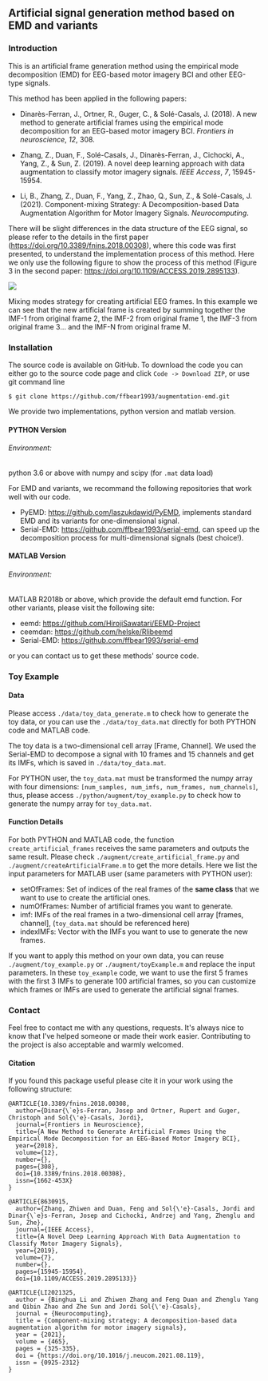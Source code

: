 ## Artificial signal generation method based on EMD and variants

### Introduction

This is an artificial frame generation method using the empirical mode decomposition (EMD) for EEG-based motor imagery BCI and other EEG-type signals.

This method has been applied in the following papers:

- Dinarès-Ferran, J., Ortner, R., Guger, C., & Solé-Casals, J. (2018). A new method to generate artificial frames using the empirical mode decomposition for an EEG-based motor imagery BCI. *Frontiers in neuroscience*, *12*, 308.

- Zhang, Z., Duan, F., Solé-Casals, J., Dinarès-Ferran, J., Cichocki, A., Yang, Z., & Sun, Z. (2019). A novel deep learning approach with data augmentation to classify motor imagery signals. *IEEE Access*, *7*, 15945-15954.
- Li, B., Zhang, Z., Duan, F., Yang, Z., Zhao, Q., Sun, Z., & Solé-Casals, J. (2021). Component-mixing Strategy: A Decomposition-based Data Augmentation Algorithm for Motor Imagery Signals. *Neurocomputing*.

There will be slight differences in the data structure of the EEG signal, so please refer to the details in the first paper (https://doi.org/10.3389/fnins.2018.00308), where this code was first presented, to understand the implementation process of this method. Here we only use the following figure to show the process of this method (Figure 3 in the second paper: https://doi.org/10.1109/ACCESS.2019.2895133).

![](https://github.com/ffbear1993/augmentation-emd/blob/main/pics/process.gif)

Mixing modes strategy for creating artificial EEG frames. In this example we can see that the new artificial frame is created by summing together the IMF-1 from original frame 2, the IMF-2 from original frame 1, the IMF-3 from original frame 3... and the IMF-N from original frame M.

### Installation

The source code is available on GitHub. To download the code you can either go to the source code page and click `Code -> Download ZIP`, or use git command line

 `$ git clone https://github.com/ffbear1993/augmentation-emd.git`

We provide two implementations, python version and matlab version.

#### PYTHON Version

###### Environment:

python 3.6 or above with numpy and scipy (for `.mat` data load)

For EMD and variants, we recommand the following repositories that work well with our code.

- PyEMD: <https://github.com/laszukdawid/PyEMD>, implements standard EMD and its variants for one-dimensional signal.
- Serial-EMD: <https://github.com/ffbear1993/serial-emd>, can speed up the decomposition process for multi-dimensional signals (best choice!).

#### MATLAB Version

###### Environment:

MATLAB R2018b or above, which provide the default emd function. For other variants, please visit the following site:

- eemd: <https://github.com/HirojiSawatari/EEMD-Project>
- ceemdan: <https://github.com/helske/Rlibeemd>
- Serial-EMD: <https://github.com/ffbear1993/serial-emd>

or you can contact us to get these methods' source code.

### Toy Example

#### Data

Please access `./data/toy_data_generate.m` to check how to generate the toy data, or you can use the `./data/toy_data.mat` directly for both PYTHON code and MATLAB code.

The toy data is a two-dimensional cell array [Frame, Channel]. We used the Serial-EMD to decompose a signal with 10 frames and 15 channels and get its IMFs, which is saved in `./data/toy_data.mat`.

For PYTHON user, the `toy_data.mat` must be transformed the numpy array with four dimensions: `[num_samples, num_imfs, num_frames, num_channels]`, thus, please access `./python/augment/toy_example.py` to check how to generate the numpy array for `toy_data.mat`.

#### Function Details

For both PYTHON and MATLAB code, the function `create_artificial_frames` receives the same parameters and outputs the same result. Please check `./augment/create_artificial_frame.py` and `./augment/createArtificialFrame.m` to get the more details. Here we list the input parameters for MATLAB user (same parameters with PYTHON user):

- setOfFrames: Set of indices of the real frames of the **same class** that we want to use to create the artificial ones.
- numOfFrames: Number of artificial frames you want to generate.
- imf: IMFs of the real frames in a two-dimensional cell array [frames, channel], (`toy_data.mat` should be referenced here)
- indexIMFs: Vector with the IMFs you want to use to generate the new frames.

If you want to apply this method on your own data, you can reuse `./augment/toy_example.py` or `./augment/toyExample.m` and replace the input parameters. In these `toy_example` code, we want to use the first 5 frames with the first 3 IMFs to generate 100 artificial frames, so you can customize which frames or IMFs are used to generate the artificial signal frames. 

### Contact 

Feel free to contact me with any questions, requests. It's always nice to know that I've helped someone or made their work easier. Contributing to the project is also acceptable and warmly welcomed.

#### Citation

If you found this package useful please cite it in your work using the following structure:

```
@ARTICLE{10.3389/fnins.2018.00308,  
  author={Dinar{\`e}s-Ferran, Josep and Ortner, Rupert and Guger, Christoph and Sol{\'e}-Casals, Jordi},
  journal={Frontiers in Neuroscience},	
  title={A New Method to Generate Artificial Frames Using the Empirical Mode Decomposition for an EEG-Based Motor Imagery BCI},
  year={2018},
  volume={12},
  number={},
  pages={308},
  doi={10.3389/fnins.2018.00308},
  issn={1662-453X}  
}
```

```
@ARTICLE{8630915,
  author={Zhang, Zhiwen and Duan, Feng and Sol{\'e}-Casals, Jordi and Dinar{\`e}s-Ferran, Josep and Cichocki, Andrzej and Yang, Zhenglu and Sun, Zhe},
  journal={IEEE Access}, 
  title={A Novel Deep Learning Approach With Data Augmentation to Classify Motor Imagery Signals}, 
  year={2019},
  volume={7},
  number={},
  pages={15945-15954},
  doi={10.1109/ACCESS.2019.2895133}}
```

```
@ARTICLE{LI2021325,
  author = {Binghua Li and Zhiwen Zhang and Feng Duan and Zhenglu Yang and Qibin Zhao and Zhe Sun and Jordi Sol{\'e}-Casals},
  journal = {Neurocomputing},
  title = {Component-mixing strategy: A decomposition-based data augmentation algorithm for motor imagery signals},
  year = {2021},
  volume = {465},
  pages = {325-335},
  doi = {https://doi.org/10.1016/j.neucom.2021.08.119},
  issn = {0925-2312}
}
```







